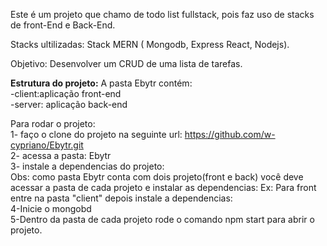 Este é um projeto que chamo de  todo list fullstack, pois faz uso de stacks
de front-End e Back-End.

Stacks ultilizadas: Stack MERN ( Mongodb, Express React, Nodejs).

Objetivo: Desenvolver um CRUD de uma lista de tarefas.

<strong> Estrutura do projeto:</strong>
A pasta Ebytr contém:<br>
 -client:aplicação front-end <br>
 -server: aplicação back-end 

Para rodar o projeto:<br>
1- faço o clone do projeto na seguinte url: https://github.com/w-cypriano/Ebytr.git <br>
2- acessa a pasta: Ebytr<br>
3- instale a dependencias do projeto:<br>
Obs: como  pasta Ebytr conta com dois projeto(front e back) você deve acessar a pasta de cada projeto e instalar as dependencias: Ex: Para front entre na pasta "client" depois instale a dependencias:<br>
4-Inicie o mongobd<br>
5-Dentro da pasta de cada projeto rode o comando npm start para abrir o projeto.
